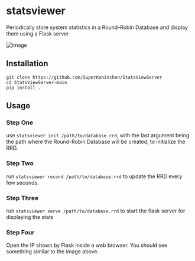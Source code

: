 # statsviewer

Periodically store system statistics in a Round-Robin Database
and display them using a Flask server

![image](https://user-images.githubusercontent.com/16620882/205768089-06ab387f-47f2-4736-aadf-3618545f1632.png)


## Installation

```
git clone https://github.com/SuperKaninchen/StatsViewServer
cd StatsViewServer-main
pip install .
```

## Usage

### Step One

use `statsviewer init /path/to/database.rrd`, with the last argument
being the path where the Round-Robin Database will be created, to
initialize the RRD.

### Step Two

run `statsviewer record /path/to/database.rrd` to update the RRD every few seconds.

### Step Three

run `statsviewer serve /path/to/database.rrd` to start the flask server for displaying the stats

### Step Four

Open the IP shown by Flask inside a web browser. You should see something similar to the image above.
